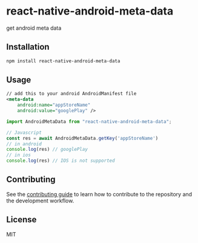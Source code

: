 # react-native-android-meta-data

get android meta data

## Installation

```sh
npm install react-native-android-meta-data
```

## Usage
```xml
// add this to your android AndroidManifest file
<meta-data
    android:name="appStoreName"
    android:value="googlePlay" />
```
```js
import AndroidMetaData from "react-native-android-meta-data";

// Javascript
const res = await AndroidMetaData.getKey('appStoreName')
// in android
console.log(res) // googlePlay
// in ios 
console.log(res) // IOS is not supported
```


## Contributing

See the [contributing guide](CONTRIBUTING.md) to learn how to contribute to the repository and the development workflow.

## License

MIT
